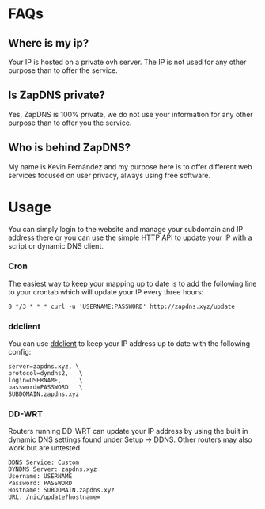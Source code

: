 # FAQs

## Where is my ip?
Your IP is hosted on a private ovh server.
The IP is not used for any other purpose than to offer the service.

## Is ZapDNS private?
Yes, ZapDNS is 100% private, we do not use your information for any other purpose than to offer you the service.

## Who is behind ZapDNS?
My name is Kevin Fernández and my purpose here is to offer different web services focused on user privacy, always using free software.

# Usage
You can simply login to the website and manage your subdomain and IP address there or you can use the simple HTTP API to update your IP with a script or dynamic DNS client.

### Cron
The easiest way to keep your mapping up to date is to add the following line to your crontab which will update your IP every three hours:
```
0 */3 * * * curl -u 'USERNAME:PASSWORD' http://zapdns.xyz/update
```

### ddclient
You can use [ddclient](https://github.com/ddclient/ddclient) to keep your IP address up to date with the following config:
```
server=zapdns.xyz, \
protocol=dyndns2,   \
login=USERNAME,     \
password=PASSWORD   \
SUBDOMAIN.zapdns.xyz
```

### DD-WRT
Routers running DD-WRT can update your IP address by using the built in dynamic DNS settings found under Setup &rarr; DDNS. Other routers may also work but are untested.
```
DDNS Service: Custom
DYNDNS Server: zapdns.xyz
Username: USERNAME
Password: PASSWORD
Hostname: SUBDOMAIN.zapdns.xyz
URL: /nic/update?hostname=
```
